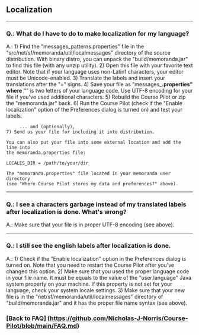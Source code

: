 ## Localization 

-----------------
### Q.: What do I have to do to make localization for my language?

A.: 1) Find the "messages_patterns.properties" file in the 
       "src/net/sf/memoranda/util/localmessages" directory of the source 
       distribution. With binary distro, you can unpack the 
       "build/memoranda.jar" to find this file (with any unzip utility). 
    2) Open this file with your favorite text editor. Note that if your 
       language uses non-Latin1 characters, your editor must be 
       Unicode-enabled. 
    3) Translate the labels and insert your translations after the "=" signs.
    4) Save your file as "messages_**.properties" where "**" is two letters of 
       your language code. Use UTF-8 encoding for your file if you've used 
       additional characters.
    5) Rebuild the Course Pilot or zip the "memoranda.jar" back.
    6) Run the Course Pilot (check if the "Enable localization" option of the 
       Preferences dialog is turned on) and test your labels.

         ... and (optionally),
    7) Send us your file for including it into distribution.
    
    You can also put your file into some external location and add the line into
    the memoranda.properties file:
    
    LOCALES_DIR = /path/to/your/dir
    
    The "memoranda.properties" file located in your memoranda user directory 
    (see "Where Course Pilot stores my data and preferences?" above).
    
-----------------
### Q.: I see a characters garbage instead of my translated labels after localization is done. What's wrong?

A.: Make sure that your file is in proper UTF-8 encoding (see above).

-----------------
### Q.: I still see the english labels after localization is done.

A.: 1) Check if the "Enable localization" option in the Preferences dialog is 
       turned on. Note that you need to restart the Course Pilot after you've 
       changed this option.
    2) Make sure that you used the proper language code in your file name. 
       It must be equals to the value of the "user.language" Java system 
       property on your machine. If this property is not set for your language,
       check your system locale settings.
    3) Make sure that your new file is in the 
       "net/sf/memoranda/util/localmessages" directory of "build/memoranda.jar"
       and it has the proper file name syntax (see above).


### [Back to FAQ] (https://github.com/Nicholas-J-Norris/Course-Pilot/blob/main/FAQ.md)
